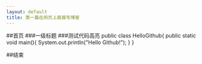 ```yaml
---
layout: default
title: 第一篇在网页上直接写博客
---
```



##首页
###一级标题
###测试代码高亮
  public class HelloGithub{
    public static void main(){
       System.out.println("Hello Github!");
           }
      }
      
##结束
